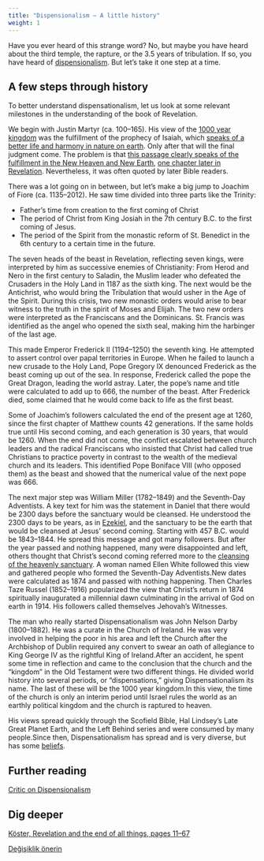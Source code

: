 ```yaml
---
title: "Dispensionalism — A little history"
weight: 1
---
```



Have you ever heard of this strange word? No, but maybe you have heard about the third temple, the rapture, or the 3.5 years of tribulation. If so, you have heard of [dispensionalism](https://en.wikipedia.org/wiki/Dispensationalism). But let’s take it one step at a time.


## A few steps through history

<a name="f0fa"></a>
To better understand dispensationalism, let us look at some relevant milestones in the understanding of the book of Revelation.

We begin with Justin Martyr (ca. 100–165). His view of the [1000 year kingdom](https://www.bibleserver.com/NIV/Revelation20%3A4) was the fulfillment of the prophecy of Isaiah, which [speaks of a better life and harmony in nature on earth](https://www.bibleserver.com/NIV/Isaiah65%3A17-25). Only after that will the final judgment come. The problem is that [this passage clearly speaks of the fulfillment in the New Heaven and New Earth](https://www.bibleserver.com/NIV/Isaiah65%3A17), [one chapter later in Revelation](https://www.bibleserver.com/NIV/Revelation21). Nevertheless, it was often quoted by later Bible readers.



There was a lot going on in between, but let’s make a big jump to Joachim of Fiore (ca. 1135–2012). He saw time divided into three parts like the Trinity:
- Father’s time from creation to the first coming of Christ
- The period of Christ from King Josiah in the 7th century B.C. to the first coming of Jesus.
- The period of the Spirit from the monastic reform of St. Benedict in the 6th century to a certain time in the future.

The seven heads of the beast in Revelation, reflecting seven kings, were interpreted by him as successive enemies of Christianity: From Herod and Nero in the first century to Saladin, the Muslim leader who defeated the Crusaders in the Holy Land in 1187 as the sixth king. The next would be the Antichrist, who would bring the Tribulation that would usher in the Age of the Spirit. During this crisis, two new monastic orders would arise to bear witness to the truth in the spirit of Moses and Elijah. The two new orders were interpreted as the Franciscans and the Dominicans. St. Francis was identified as the angel who opened the sixth seal, making him the harbinger of the last age.

This made Emperor Frederick II (1194–1250) the seventh king. He attempted to assert control over papal territories in Europe. When he failed to launch a new crusade to the Holy Land, Pope Gregory IX denounced Frederick as the beast coming up out of the sea. In response, Frederick called the pope the Great Dragon, leading the world astray. Later, the pope’s name and title were calculated to add up to 666, the number of the beast. After Frederick died, some claimed that he would come back to life as the first beast.

Some of Joachim’s followers calculated the end of the present age at 1260, since the first chapter of Matthew counts 42 generations. If the same holds true until His second coming, and each generation is 30 years, that would be 1260. When the end did not come, the conflict escalated between church leaders and the radical Franciscans who insisted that Christ had called true Christians to practice poverty in contrast to the wealth of the medieval church and its leaders. This identified Pope Boniface VIII (who opposed them) as the beast and showed that the numerical value of the next pope was 666.



The next major step was William Miller (1782–1849) and the Seventh-Day Adventists. A key text for him was the statement in Daniel that there would be 2300 days before the sanctuary would be cleansed. He understood the 2300 days to be years, as in [Ezekiel](https://www.bibleserver.com/NIV/Ezekiel4%3A6), and the sanctuary to be the earth that would be cleansed at Jesus’ second coming. Starting with 457 B.C. would be 1843–1844. He spread this message and got many followers. But after the year passed and nothing happened, many were disappointed and left, others thought that Christ’s second coming referred more to the [cleansing of the heavenly sanctuary](https://www.bibleserver.com/NIV/Hebrews8%3A1-2). A woman named Ellen White followed this view and gathered people who formed the Seventh-Day Adventists.New dates were calculated as 1874 and passed with nothing happening. Then Charles Taze Russel (1852–1916) popularized the view that Christ’s return in 1874 spiritually inaugurated a millennial dawn culminating in the arrival of God on earth in 1914. His followers called themselves Jehovah’s Witnesses.



The man who really started Dispensationalism was John Nelson Darby (1800–1882). He was a curate in the Church of Ireland. He was very involved in helping the poor in his area and left the Church after the Archbishop of Dublin required any convert to swear an oath of allegiance to King George IV as the rightful King of Ireland.After an accident, he spent some time in reflection and came to the conclusion that the church and the “kingdom” in the Old Testament were two different things. He divided world history into several periods, or “dispensations,” giving Dispensationalism its name. The last of these will be the 1000 year kingdom.In this view, the time of the church is only an interim period until Israel rules the world as an earthly political kingdom and the church is raptured to heaven.

His views spread quickly through the Scofield Bible, Hal Lindsey’s Late Great Planet Earth, and the Left Behind series and were consumed by many people.Since then, Dispensationalism has spread and is very diverse, but has some [beliefs](https://www.thegospelcoalition.org/essay/dispensational-theology/).

## Further reading

[Critic on Dispensionalism](../../../../topics/others/expl/dispensionalism-and-its-critic)

## Dig deeper

[Köster, Revelation and the end of all things, pages 11–67](../../../../about/ressources/index.html#koester_rev)

[Değişiklik önerin](https://github.com/revelation-today/revelation-today/blob/main/exampleSite/content/docs/topics/others/expl/dispensionalism-a-little-history.md)
